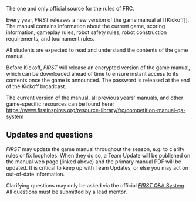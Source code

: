 The one and only official source for the rules of FRC.

Every year, *FIRST* releases a new version of the game manual at [[Kickoff]]. The manual contains information about the current game, scoring information, gameplay rules, robot safety rules, robot construction requirements, and tournament rules.

All students are expected to read and understand the contents of the game manual.

Before Kickoff, *FIRST* will release an encrypted version of the game manual, which can be downloaded ahead of time to ensure instant access to its contents once the game is announced. The password is released at the end of the Kickoff broadcast.

The current version of the manual, all previous years' manuals, and other game-specific resources can be found here: https://www.firstinspires.org/resource-library/frc/competition-manual-qa-system

## Updates and questions

*FIRST* may update the game manual throughout the season, e.g. to clarify rules or fix loopholes. When they do so, a Team Update will be published on the manual web page (linked above) and the primary manual PDF will be updated. It is critical to keep up with Team Updates, or else you may act on out-of-date information.

Clarifying questions may only be asked via the official [*FIRST* Q&A System](https://frc-qa.firstinspires.org/). All questions must be submitted by a lead mentor.
